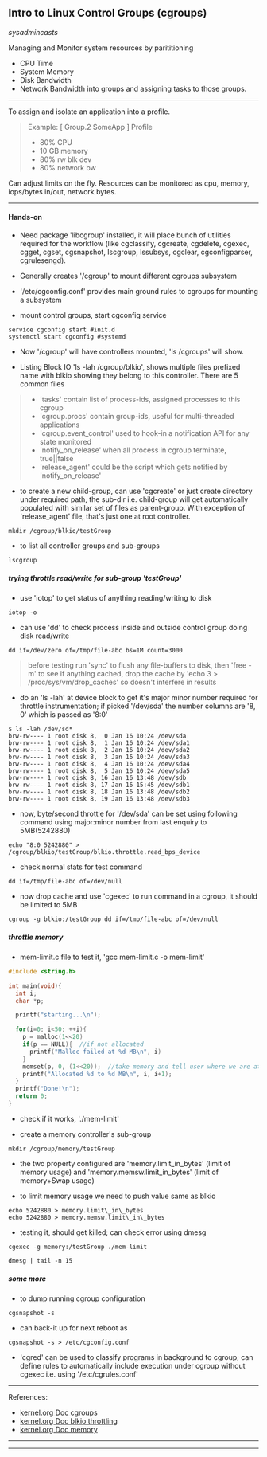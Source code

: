 ## Intro to Linux Control Groups (cgroups)
_sysadmincasts_

Managing and Monitor system resources by parititioning
* CPU Time
* System Memory
* Disk Bandwidth
* Network Bandwidth
into groups and assigning tasks to those groups.

---

To assign and isolate an application into a profile.

> Example:
> [ Group.2 SomeApp ]
> Profile
> * 80% CPU
> * 10 GB memory
> * 80% rw blk dev
> * 80% network bw

Can adjust limits on the fly.
Resources can be monitored as cpu, memory, iops/bytes in/out, network bytes.

---

#### Hands-on

* Need package 'libcgroup' installed, it will place bunch of utilities required for the workflow (like cgclassify, cgcreate, cgdelete, cgexec, cgget, cgset, cgsnapshot, lscgroup, lssubsys, cgclear, cgconfigparser, cgrulesengd).

* Generally creates '/cgroup' to mount different cgroups subsystem

* '/etc/cgconfig.conf' provides main ground rules to cgroups for mounting a subsystem

* mount control groups, start cgconfig service
```
service cgconfig start #init.d
systemctl start cgconfig #systemd
```

* Now '/cgroup' will have controllers mounted, 'ls /cgroups' will show.

* Listing Block IO 'ls -lah /cgroup/blkio', shows multiple files prefixed name with blkio showing they belong to this controller. There are 5 common files
> * 'tasks' contain list of process-ids, assigned processes to this cgroup
> * 'cgroup.procs' contain group-ids, useful for multi-threaded applications
> * 'cgroup.event\_control' used to hook-in a notification API for any state monitored
> * 'notify\_on\_release' when all process in cgroup terminate, true||false
> * 'release\_agent' could be the script which gets notified by 'notify\_on\_release'

* to create a new child-group, can use 'cgcreate' or just create directory under required path, the sub-dir i.e. child-group will get automatically populated with similar set of files as parent-group. With exception of 'release\_agent' file, that's just one at root controller.
```
mkdir /cgroup/blkio/testGroup
```

* to list all controller groups and sub-groups
```
lscgroup
```

##### trying throttle read/write for sub-group 'testGroup'

* use 'iotop' to get status of anything reading/writing to disk
```
iotop -o
```

* can use 'dd' to check process inside and outside control group doing disk read/write
```
dd if=/dev/zero of=/tmp/file-abc bs=1M count=3000
```
> before testing run 'sync' to flush any file-buffers to disk,
> then 'free -m' to see if anything cached, drop the cache by 'echo 3 > /proc/sys/vm/drop\_caches' so doesn't interfere in results

* do an 'ls -lah' at device block to get it's major minor number required for throttle instrumentation; if picked 
'/dev/sda' the number columns are '8, 0' which is passed as '8:0'
```
$ ls -lah /dev/sd*
brw-rw---- 1 root disk 8,  0 Jan 16 10:24 /dev/sda
brw-rw---- 1 root disk 8,  1 Jan 16 10:24 /dev/sda1
brw-rw---- 1 root disk 8,  2 Jan 16 10:24 /dev/sda2
brw-rw---- 1 root disk 8,  3 Jan 16 10:24 /dev/sda3
brw-rw---- 1 root disk 8,  4 Jan 16 10:24 /dev/sda4
brw-rw---- 1 root disk 8,  5 Jan 16 10:24 /dev/sda5
brw-rw---- 1 root disk 8, 16 Jan 16 13:48 /dev/sdb
brw-rw---- 1 root disk 8, 17 Jan 16 15:45 /dev/sdb1
brw-rw---- 1 root disk 8, 18 Jan 16 13:48 /dev/sdb2
brw-rw---- 1 root disk 8, 19 Jan 16 13:48 /dev/sdb3
```

* now, byte/second throttle for '/dev/sda' can be set using following command using major:minor number from last enquiry to 5MB(5242880)
```
echo "8:0 5242880" > /cgroup/blkio/testGroup/blkio.throttle.read_bps_device
```

* check normal stats for test command
```
dd if=/tmp/file-abc of=/dev/null
```

* now drop cache and use 'cgexec' to run command in a cgroup, it should be limited to 5MB
```
cgroup -g blkio:/testGroup dd if=/tmp/file-abc of=/dev/null
```

##### throttle memory

* mem-limit.c file to test it, 'gcc mem-limit.c -o mem-limit'
```C
#include <string.h>

int main(void){
  int i;
  char *p;

  printf("starting...\n");

  for(i=0; i<50; ++i){
    p = malloc(1<<20)
    if(p == NULL){  //if not allocated
      printf("Malloc failed at %d MB\n", i)
    }
    memset(p, 0, (1<<20));  //take memory and tell user where we are at
    printf("Allocated %d to %d MB\n", i, i+1);
  }
  printf("Done!\n");
  return 0;
}
```

* check if it works, './mem-limit'

* create a memory controller's sub-group
```
mkdir /cgroup/memory/testGroup
```

* the two property configured are 'memory.limit\_in\_bytes' (limit of memory usage) and 'memory.memsw.limit\_in\_bytes' (limit of memory+Swap usage)

* to limit memory usage we need to push value same as blkio
```
echo 5242880 > memory.limit\_in\_bytes
echo 5242880 > memory.memsw.limit\_in\_bytes
```

* testing it, should get killed; can check error using dmesg
```
cgexec -g memory:/testGroup ./mem-limit

dmesg | tail -n 15
```

##### some more

* to dump running cgroup configuration
```
cgsnapshot -s
```

* can back-it up for next reboot as
```
cgsnapshot -s > /etc/cgconfig.conf
```

* 'cgred' can be used to classify programs in background to cgroup; can define rules to automatically include execution under cgroup without cgexec i.e. using '/etc/cgrules.conf'

---

References:

* [kernel.org Doc cgroups](https://www.kernel.org/doc/Documentation/cgroups/cgroups.txt)
* [kernel.org Doc blkio throttling](https://www.kernel.org/doc/Documentation/cgroups/blkio-controller.txt)
* [kernel.org Doc memory](https://www.kernel.org/doc/Documentation/cgroups/memory.txt)

---
---
